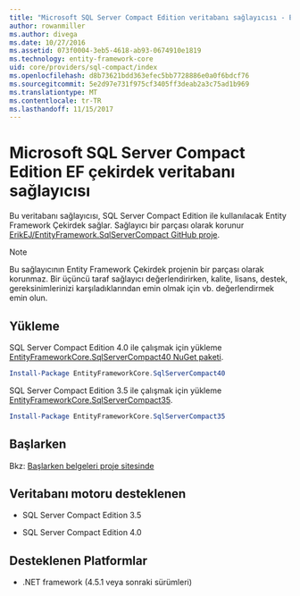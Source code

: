 ```yaml
---
title: "Microsoft SQL Server Compact Edition veritabanı sağlayıcısı - EF çekirdek"
author: rowanmiller
ms.author: divega
ms.date: 10/27/2016
ms.assetid: 073f0004-3eb5-4618-ab93-0674910e1819
ms.technology: entity-framework-core
uid: core/providers/sql-compact/index
ms.openlocfilehash: d8b73621bdd363efec5bb7728886e0a0f6bdcf76
ms.sourcegitcommit: 5e2d97e731f975cf3405ff3deab2a3c75ad1b969
ms.translationtype: MT
ms.contentlocale: tr-TR
ms.lasthandoff: 11/15/2017
---
```

# <a name="microsoft-sql-server-compact-edition-ef-core-database-provider"></a>Microsoft SQL Server Compact Edition EF çekirdek veritabanı sağlayıcısı

Bu veritabanı sağlayıcısı, SQL Server Compact Edition ile kullanılacak Entity Framework Çekirdek sağlar. Sağlayıcı bir parçası olarak korunur [ErikEJ/EntityFramework.SqlServerCompact GitHub proje](https://github.com/ErikEJ/EntityFramework.SqlServerCompact).

> [!NOTE]  
> Bu sağlayıcının Entity Framework Çekirdek projenin bir parçası olarak korunmaz. Bir üçüncü taraf sağlayıcı değerlendirirken, kalite, lisans, destek, gereksinimlerinizi karşıladıklarından emin olmak için vb. değerlendirmek emin olun.

## <a name="install"></a>Yükleme

SQL Server Compact Edition 4.0 ile çalışmak için yükleme [EntityFrameworkCore.SqlServerCompact40 NuGet paketi](https://www.nuget.org/packages/EntityFrameworkCore.SqlServerCompact40).

``` powershell
Install-Package EntityFrameworkCore.SqlServerCompact40
```

SQL Server Compact Edition 3.5 ile çalışmak için yükleme [EntityFrameworkCore.SqlServerCompact35](https://www.nuget.org/packages/EntityFrameworkCore.SqlServerCompact35).

``` powershell
Install-Package EntityFrameworkCore.SqlServerCompact35
```

## <a name="get-started"></a>Başlarken

Bkz: [Başlarken belgeleri proje sitesinde](https://github.com/ErikEJ/EntityFramework.SqlServerCompact/wiki/Using-EF-Core-with-SQL-Server-Compact-in-Traditional-.NET-Applications)

## <a name="supported-database-engines"></a>Veritabanı motoru desteklenen

* SQL Server Compact Edition 3.5

* SQL Server Compact Edition 4.0

## <a name="supported-platforms"></a>Desteklenen Platformlar

* .NET framework (4.5.1 veya sonraki sürümleri)
